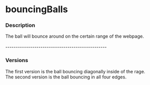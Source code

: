 # bouncingBalls
<h3> Description</h3>
<div>The ball will bounce around on the certain range of the webpage. </div>
<br>
-------------------------------------------------
<h3>Versions </h3>
<div>The first version is the ball bouncing diagonally inside of the rage.</div>
<div>The second version is the ball bouncing in all four edges. </div>
